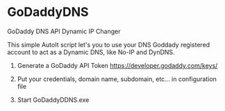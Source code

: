 # GoDaddyDNS
GoDaddy DNS API Dynamic IP Changer

This simple AutoIt script let's you to use your DNS Goddady registered account to act as a Dynamic DNS, like No-IP and DynDNS.

1. Generate a GoDaddy API Token
https://developer.godaddy.com/keys/

2. Put your credentials, domain name, subdomain, etc... in configuration file

3. Start GoDaddyDDNS.exe
